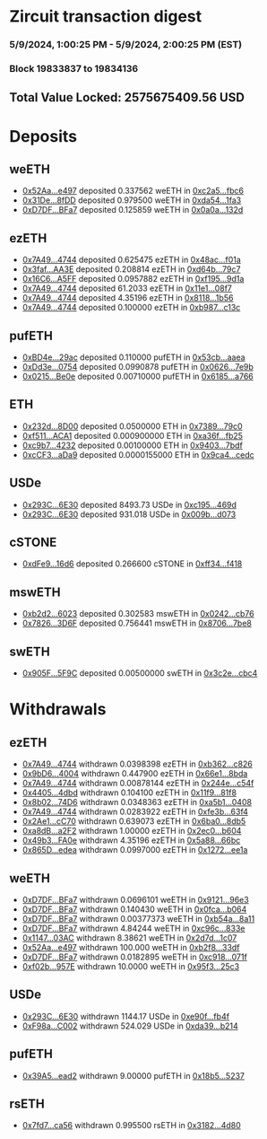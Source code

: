 # Zircuit transaction digest
### 5/9/2024, 1:00:25 PM - 5/9/2024, 2:00:25 PM (EST)
### Block 19833837 to 19834136

## Total Value Locked: 2575675409.56 USD

# Deposits
## weETH
- [0x52Aa...e497](https://etherscan.io/address/0x52Aa899454998Be5b000Ad077a46Bbe360F4e497) deposited 0.337562 weETH in [0xc2a5...fbc6](https://etherscan.io/tx/0x52Aa899454998Be5b000Ad077a46Bbe360F4e497)
- [0x31De...8fDD](https://etherscan.io/address/0x31De121D6928D64EcAFB54F63AaEb1028dfa8fDD) deposited 0.979500 weETH in [0xda54...1fa3](https://etherscan.io/tx/0x31De121D6928D64EcAFB54F63AaEb1028dfa8fDD)
- [0xD7DF...BFa7](https://etherscan.io/address/0xD7DF7E085214743530afF339aFC420c7c720BFa7) deposited 0.125859 weETH in [0x0a0a...132d](https://etherscan.io/tx/0xD7DF7E085214743530afF339aFC420c7c720BFa7)
## ezETH
- [0x7A49...4744](https://etherscan.io/address/0x7A493Be5c2ce014cD049Bf178a1ac0Db1B434744) deposited 0.625475 ezETH in [0x48ac...f01a](https://etherscan.io/tx/0x7A493Be5c2ce014cD049Bf178a1ac0Db1B434744)
- [0x3faf...AA3E](https://etherscan.io/address/0x3faf82B0Ffb5467cBcFF43428389a0D531D4AA3E) deposited 0.208814 ezETH in [0xd64b...79c7](https://etherscan.io/tx/0x3faf82B0Ffb5467cBcFF43428389a0D531D4AA3E)
- [0x16C6...A5FF](https://etherscan.io/address/0x16C6685c75F6629dAD5385C664aC00708e1aA5FF) deposited 0.0957882 ezETH in [0xf195...9d1a](https://etherscan.io/tx/0x16C6685c75F6629dAD5385C664aC00708e1aA5FF)
- [0x7A49...4744](https://etherscan.io/address/0x7A493Be5c2ce014cD049Bf178a1ac0Db1B434744) deposited 61.2033 ezETH in [0x11e1...08f7](https://etherscan.io/tx/0x7A493Be5c2ce014cD049Bf178a1ac0Db1B434744)
- [0x7A49...4744](https://etherscan.io/address/0x7A493Be5c2ce014cD049Bf178a1ac0Db1B434744) deposited 4.35196 ezETH in [0x8118...1b56](https://etherscan.io/tx/0x7A493Be5c2ce014cD049Bf178a1ac0Db1B434744)
- [0x7A49...4744](https://etherscan.io/address/0x7A493Be5c2ce014cD049Bf178a1ac0Db1B434744) deposited 0.100000 ezETH in [0xb987...c13c](https://etherscan.io/tx/0x7A493Be5c2ce014cD049Bf178a1ac0Db1B434744)
## pufETH
- [0xBD4e...29ac](https://etherscan.io/address/0xBD4ea9A1AB054c453A450eE1B297430E51A329ac) deposited 0.110000 pufETH in [0x53cb...aaea](https://etherscan.io/tx/0xBD4ea9A1AB054c453A450eE1B297430E51A329ac)
- [0xDd3e...0754](https://etherscan.io/address/0xDd3e00d38D3D5eaf38d15A88C9573E0b8a080754) deposited 0.0990878 pufETH in [0x0626...7e9b](https://etherscan.io/tx/0xDd3e00d38D3D5eaf38d15A88C9573E0b8a080754)
- [0x0215...Be0e](https://etherscan.io/address/0x021505f6D73f8A079EeD25A9eE983003c7B9Be0e) deposited 0.00710000 pufETH in [0x6185...a766](https://etherscan.io/tx/0x021505f6D73f8A079EeD25A9eE983003c7B9Be0e)
## ETH
- [0x232d...8D00](https://etherscan.io/address/0x232d631a0C11dB3311909D305d8886F7486D8D00) deposited 0.0500000 ETH in [0x7389...79c0](https://etherscan.io/tx/0x232d631a0C11dB3311909D305d8886F7486D8D00)
- [0xf511...ACA1](https://etherscan.io/address/0xf511630cac31b1F2Fc4228786AA01453e1c1ACA1) deposited 0.000900000 ETH in [0xa36f...fb25](https://etherscan.io/tx/0xf511630cac31b1F2Fc4228786AA01453e1c1ACA1)
- [0xc9b7...4232](https://etherscan.io/address/0xc9b7F062A8fD06ca0Af3055a82692D6d55F64232) deposited 0.00100000 ETH in [0x9403...7bdf](https://etherscan.io/tx/0xc9b7F062A8fD06ca0Af3055a82692D6d55F64232)
- [0xcCF3...aDa9](https://etherscan.io/address/0xcCF38F0671c564FA88A4793507049c5a8EfbaDa9) deposited 0.0000155000 ETH in [0x9ca4...cedc](https://etherscan.io/tx/0xcCF38F0671c564FA88A4793507049c5a8EfbaDa9)
## USDe
- [0x293C...6E30](https://etherscan.io/address/0x293C6937D8D82e05B01335F7B33FBA0c8e256E30) deposited 8493.73 USDe in [0xc195...469d](https://etherscan.io/tx/0x293C6937D8D82e05B01335F7B33FBA0c8e256E30)
- [0x293C...6E30](https://etherscan.io/address/0x293C6937D8D82e05B01335F7B33FBA0c8e256E30) deposited 931.018 USDe in [0x009b...d073](https://etherscan.io/tx/0x293C6937D8D82e05B01335F7B33FBA0c8e256E30)
## cSTONE
- [0xdFe9...16d6](https://etherscan.io/address/0xdFe907c5Ee83e73327EA55E50A5B6e89411B16d6) deposited 0.266600 cSTONE in [0xff34...f418](https://etherscan.io/tx/0xdFe907c5Ee83e73327EA55E50A5B6e89411B16d6)
## mswETH
- [0xb2d2...6023](https://etherscan.io/address/0xb2d292c645EdC15b212f8b23E177C5563aB06023) deposited 0.302583 mswETH in [0x0242...cb76](https://etherscan.io/tx/0xb2d292c645EdC15b212f8b23E177C5563aB06023)
- [0x7826...3D6F](https://etherscan.io/address/0x78269b59FBb1F87A8fd7dd47B82E1fff9a423D6F) deposited 0.756441 mswETH in [0x8706...7be8](https://etherscan.io/tx/0x78269b59FBb1F87A8fd7dd47B82E1fff9a423D6F)
## swETH
- [0x905F...5F9C](https://etherscan.io/address/0x905FBd4Cc725622092D56Bc539384bE622e25F9C) deposited 0.00500000 swETH in [0x3c2e...cbc4](https://etherscan.io/tx/0x905FBd4Cc725622092D56Bc539384bE622e25F9C)
# Withdrawals
## ezETH
- [0x7A49...4744](https://etherscan.io/address/0x7A493Be5c2ce014cD049Bf178a1ac0Db1B434744) withdrawn 0.0398398 ezETH in [0xb362...c826](https://etherscan.io/tx/0x7A493Be5c2ce014cD049Bf178a1ac0Db1B434744)
- [0x9bD6...4004](https://etherscan.io/address/0x9bD6A4c27d4E2d9D2Af86455f2336437BE854004) withdrawn 0.447900 ezETH in [0x66e1...8bda](https://etherscan.io/tx/0x9bD6A4c27d4E2d9D2Af86455f2336437BE854004)
- [0x7A49...4744](https://etherscan.io/address/0x7A493Be5c2ce014cD049Bf178a1ac0Db1B434744) withdrawn 0.00878144 ezETH in [0x244e...c54f](https://etherscan.io/tx/0x7A493Be5c2ce014cD049Bf178a1ac0Db1B434744)
- [0x4405...4dbd](https://etherscan.io/address/0x440546AC9f943877786F5243db6DA70F4EAD4dbd) withdrawn 0.104100 ezETH in [0x11f9...81f8](https://etherscan.io/tx/0x440546AC9f943877786F5243db6DA70F4EAD4dbd)
- [0x8b02...74D6](https://etherscan.io/address/0x8b02EAE68f0030B70c5337E7032Fb56de8cd74D6) withdrawn 0.0348363 ezETH in [0xa5b1...0408](https://etherscan.io/tx/0x8b02EAE68f0030B70c5337E7032Fb56de8cd74D6)
- [0x7A49...4744](https://etherscan.io/address/0x7A493Be5c2ce014cD049Bf178a1ac0Db1B434744) withdrawn 0.0283922 ezETH in [0xfe3b...63f4](https://etherscan.io/tx/0x7A493Be5c2ce014cD049Bf178a1ac0Db1B434744)
- [0x2Ae1...cC70](https://etherscan.io/address/0x2Ae19A00BC6EA4415Ec45EC4CBe078696d2BcC70) withdrawn 0.639073 ezETH in [0x6ba0...8db5](https://etherscan.io/tx/0x2Ae19A00BC6EA4415Ec45EC4CBe078696d2BcC70)
- [0xa8dB...a2F2](https://etherscan.io/address/0xa8dB107aDCFE0F7276975743299282BD30C5a2F2) withdrawn 1.00000 ezETH in [0x2ec0...b604](https://etherscan.io/tx/0xa8dB107aDCFE0F7276975743299282BD30C5a2F2)
- [0x49b3...FA0e](https://etherscan.io/address/0x49b32786bEb46e88925d1A57457481fBDD8AFA0e) withdrawn 4.35196 ezETH in [0x5a88...66bc](https://etherscan.io/tx/0x49b32786bEb46e88925d1A57457481fBDD8AFA0e)
- [0x865D...edea](https://etherscan.io/address/0x865Df2a04780837057273218B39469A59D34edea) withdrawn 0.0997000 ezETH in [0x1272...ee1a](https://etherscan.io/tx/0x865Df2a04780837057273218B39469A59D34edea)
## weETH
- [0xD7DF...BFa7](https://etherscan.io/address/0xD7DF7E085214743530afF339aFC420c7c720BFa7) withdrawn 0.0696101 weETH in [0x9121...96e3](https://etherscan.io/tx/0xD7DF7E085214743530afF339aFC420c7c720BFa7)
- [0xD7DF...BFa7](https://etherscan.io/address/0xD7DF7E085214743530afF339aFC420c7c720BFa7) withdrawn 0.140430 weETH in [0x0fca...b064](https://etherscan.io/tx/0xD7DF7E085214743530afF339aFC420c7c720BFa7)
- [0xD7DF...BFa7](https://etherscan.io/address/0xD7DF7E085214743530afF339aFC420c7c720BFa7) withdrawn 0.00377373 weETH in [0xb54a...8a11](https://etherscan.io/tx/0xD7DF7E085214743530afF339aFC420c7c720BFa7)
- [0xD7DF...BFa7](https://etherscan.io/address/0xD7DF7E085214743530afF339aFC420c7c720BFa7) withdrawn 4.84244 weETH in [0xc96c...833e](https://etherscan.io/tx/0xD7DF7E085214743530afF339aFC420c7c720BFa7)
- [0x1147...03AC](https://etherscan.io/address/0x1147965934e133738f927581f691171981e503AC) withdrawn 8.38621 weETH in [0x2d7d...1c07](https://etherscan.io/tx/0x1147965934e133738f927581f691171981e503AC)
- [0x52Aa...e497](https://etherscan.io/address/0x52Aa899454998Be5b000Ad077a46Bbe360F4e497) withdrawn 100.000 weETH in [0xb2f8...33df](https://etherscan.io/tx/0x52Aa899454998Be5b000Ad077a46Bbe360F4e497)
- [0xD7DF...BFa7](https://etherscan.io/address/0xD7DF7E085214743530afF339aFC420c7c720BFa7) withdrawn 0.0182895 weETH in [0xc918...071f](https://etherscan.io/tx/0xD7DF7E085214743530afF339aFC420c7c720BFa7)
- [0xf02b...957E](https://etherscan.io/address/0xf02b7D6Bb67cC7Aa8453f0a4BAd19b02a2De957E) withdrawn 10.0000 weETH in [0x95f3...25c3](https://etherscan.io/tx/0xf02b7D6Bb67cC7Aa8453f0a4BAd19b02a2De957E)
## USDe
- [0x293C...6E30](https://etherscan.io/address/0x293C6937D8D82e05B01335F7B33FBA0c8e256E30) withdrawn 1144.17 USDe in [0xe90f...fb4f](https://etherscan.io/tx/0x293C6937D8D82e05B01335F7B33FBA0c8e256E30)
- [0xF98a...C002](https://etherscan.io/address/0xF98aE47Af96425B4920d1b81B6c5b74D8826C002) withdrawn 524.029 USDe in [0xda39...b214](https://etherscan.io/tx/0xF98aE47Af96425B4920d1b81B6c5b74D8826C002)
## pufETH
- [0x39A5...ead2](https://etherscan.io/address/0x39A5D1a636baDe0ce8Db69Fa5aEBfbe203C3ead2) withdrawn 9.00000 pufETH in [0x18b5...5237](https://etherscan.io/tx/0x39A5D1a636baDe0ce8Db69Fa5aEBfbe203C3ead2)
## rsETH
- [0x7fd7...ca56](https://etherscan.io/address/0x7fd75307061943106a9398BCeac602Eb3F0cca56) withdrawn 0.995500 rsETH in [0x3182...4d80](https://etherscan.io/tx/0x7fd75307061943106a9398BCeac602Eb3F0cca56)
